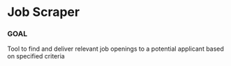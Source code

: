 # Job Scraper

### GOAL
Tool to find and deliver relevant job openings to a potential applicant based on specified criteria